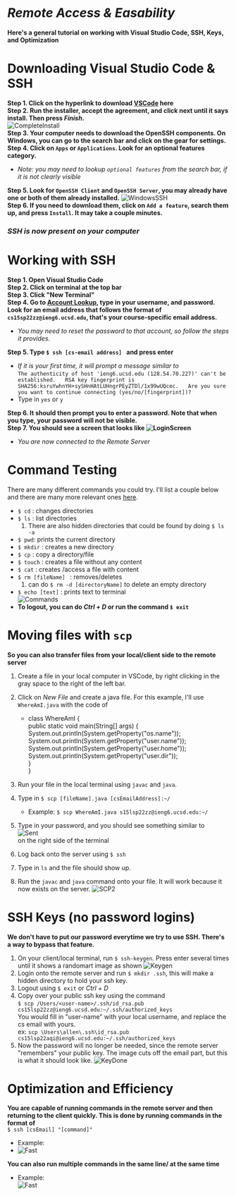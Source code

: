 # _Remote Access & Easability_
**Here's a general tutorial on working with Visual Studio Code, SSH, Keys, and Optimization** 

# Downloading Visual Studio Code & SSH
**Step 1. Click on the hyperlink to download [VSCode](https://code.visualstudio.com/) here**  
**Step 2. Run the installer, accept the agreement, and click next until it says install. Then press _Finish_.**   
![CompleteInstall](1VSCInstallerFinish.png)  
**Step 3. Your computer needs to download the OpenSSH components. On Windows, you can go to the search bar and click on the gear for settings.**
**Step 4. Click on `Apps` or `Applications`. Look for an optional features category.**   
* _Note: you may need to lookup `optional features` from the search bar, if it is not clearly visible_  

**Step 5. Look for `OpenSSH Client` and `OpenSSH Server`, you may already have one or both of them already installed.**
![WindowsSSH](1OpenSSH.JPG)  
**Step 6. If you need to download them, click on `Add a feature`, search them up, and press `Install`. It may take a couple minutes.**

### _**SSH is now present on your computer**_  
    

# Working with SSH  
**Step 1. Open Visual Studio Code**  
**Step 2. Click on terminal at the top bar**  
**Step 3. Click "New Terminal"**  
**Step 4. Go to [Account Lookup](https://sdacs.ucsd.edu/~icc/index.php), type in your username, and password. Look for an email address that follows the format of `cs15sp22zz@ieng6.ucsd.edu`, that's your course-specific email address.**
* _You may need to reset the password to that account, so follow the steps it provides._ 

**Step 5. Type  `$ ssh [cs-email address] ` and press enter**   
  * _If it is your first time, it will prompt a message similar to_  
  `The authenticity of host 'ieng6.ucsd.edu (128.54.70.227)' can't be established.  
   RSA key fingerprint is SHA256:ksruYwhnYH+sySHnHAtLUHngrPEyZTDl/1x99wUQcec.  
   Are you sure you want to continue connecting
    (yes/no/[fingerprint])?`
  * Type in `yes` or `y`

**Step 6. It should then prompt you to enter a password. Note that when you type, your password will not be visible.**  
**Step 7. You should see a screen that looks like ![LoginScreen](1SSHLoginScreen.JPG)**  
* _You are now connected to the Remote Server_

# Command Testing
There are many different commands you could try. I'll list a couple below and there are many more relevant ones [here](https://www.guru99.com/must-know-linux-commands.html).  
* `$ cd` : changes directories  
* `$ ls` : list directories 
  1. There are also hidden directories that could be found by doing `$ ls -a`
* `$ pwd`: prints the current directory
* `$ mkdir` : creates a new directory
* `$ cp` : copy a directory/file
* `$ touch` : creates a file without any content
* `$ cat` : creates /access a file with content 
* `$ rm [fileName] ` : removes/deletes
    1. can do `$ rm -d [directoryName]` to delete an empty directory
* `$ echo [text]` : prints text to terminal  
![Commands](1CommandTesting.JPG)  
* **To logout, you can do _Ctrl + D_ or run the command `$ exit`**

# Moving files with `scp`
**So you can also transfer files from your local/client side to the remote server** 
1. Create a file in your local computer in VSCode, by right clicking in the gray space to the right of the left bar. 
2. Click on _New File_ and create a java file. For this example, I'll use `WhereAmI.java` with the code of

    * class WhereAmI {    
        public static void main(String[] args) {  
        System.out.println(System.getProperty("os.name"));  
        System.out.println(System.getProperty("user.name"));  
        System.out.println(System.getProperty("user.home"));  
        System.out.println(System.getProperty("user.dir"));    
    }  
}    
3. Run your file in the local terminal using `javac` and `java`. 
4. Type in `$ scp [fileName].java [csEmailAddress]:~/`
    * Example: `$ scp WhereAmI.java s15lsp22zz@ieng6.ucsd.edu:~/`
5. Type in your password, and you should see something similar to  
![Sent](1SCP1.JPG)  
on the right side of the terminal
6. Log back onto the server using `$ ssh`
7. Type in `ls` and the file should show up. 
8. Run the `javac` and `java` command onto your file. It will work because it now exists on the server. ![SCP2](1SCP2.JPG)

# SSH Keys (no password logins)
**We don't have to put our password everytime we try to use SSH. There's a way to bypass that feature.**
1. On your client/local terminal, run `$ ssh-keygen`. Press enter several times until it shows a randomart image as shown
![Keygen](1SSHKeygen.JPG)
2. Login onto the remote server and run  `$ mkdir .ssh`, this will make a hidden directory to hold your ssh key.
3. Logout using `$ exit` or _Ctrl + D_ 
4. Copy over your public ssh key using the command  
`$ scp /Users/<user-name>/.ssh/id_rsa.pub cs15lsp22zz@ieng6.ucsd.edu:~/.ssh/authorized_keys `  
You would fill in "user-name" with your local username, and replace the cs email with yours.  
ex: `scp \Users\allen\.ssh\id_rsa.pub cs15lsp22aqi@ieng6.ucsd.edu:~/.ssh/authorized_keys`
5. Now the password will no longer be needed, since the remote server "remembers" your public key. The image cuts off the email part, but this is what it should look like. 
![KeyDone](1SSHKeyDone.JPG)

# Optimization and Efficiency
**You are capable of running commands in the remote server and then returning to the client quickly. This is done by running commands in the format of**  
`$ ssh [csEmail] "[command]"`
* Example:   
* ![Fast](1EfficientCoding.JPG)

**You can also run multiple commands in the same line/ at the same time**  
* Example:  
  ![Fast](1EfficientCoding2.JPG)
